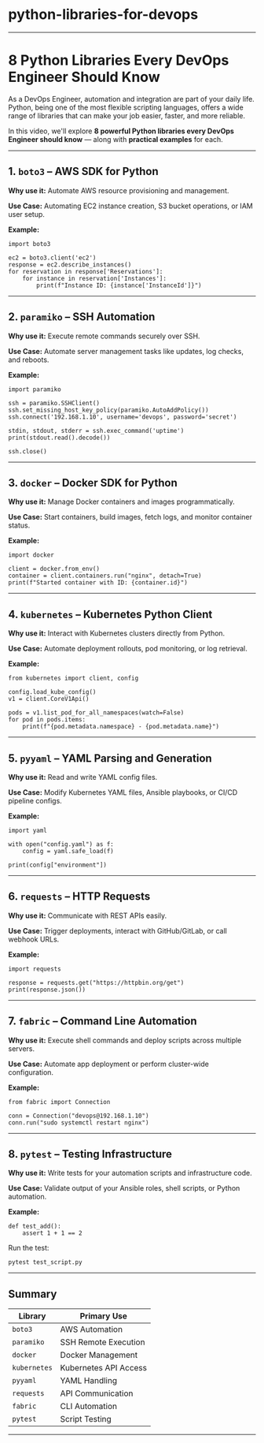 # python-libraries-for-devops

---

# 8 Python Libraries Every DevOps Engineer Should Know

As a DevOps Engineer, automation and integration are part of your daily life. Python, being one of the most flexible scripting languages, offers a wide range of libraries that can make your job easier, faster, and more reliable.

In this video, we'll explore **8 powerful Python libraries every DevOps Engineer should know** — along with **practical examples** for each.

---

## 1. `boto3` – AWS SDK for Python

**Why use it:** Automate AWS resource provisioning and management.

**Use Case:** Automating EC2 instance creation, S3 bucket operations, or IAM user setup.

**Example:**

```
import boto3

ec2 = boto3.client('ec2')
response = ec2.describe_instances()
for reservation in response['Reservations']:
    for instance in reservation['Instances']:
        print(f"Instance ID: {instance['InstanceId']}")
```

---

## 2. `paramiko` – SSH Automation

**Why use it:** Execute remote commands securely over SSH.

**Use Case:** Automate server management tasks like updates, log checks, and reboots.

**Example:**

```
import paramiko

ssh = paramiko.SSHClient()
ssh.set_missing_host_key_policy(paramiko.AutoAddPolicy())
ssh.connect('192.168.1.10', username='devops', password='secret')

stdin, stdout, stderr = ssh.exec_command('uptime')
print(stdout.read().decode())

ssh.close()
```

---

## 3. `docker` – Docker SDK for Python

**Why use it:** Manage Docker containers and images programmatically.

**Use Case:** Start containers, build images, fetch logs, and monitor container status.

**Example:**

```
import docker

client = docker.from_env()
container = client.containers.run("nginx", detach=True)
print(f"Started container with ID: {container.id}")
```

---

## 4. `kubernetes` – Kubernetes Python Client

**Why use it:** Interact with Kubernetes clusters directly from Python.

**Use Case:** Automate deployment rollouts, pod monitoring, or log retrieval.

**Example:**

```
from kubernetes import client, config

config.load_kube_config()
v1 = client.CoreV1Api()

pods = v1.list_pod_for_all_namespaces(watch=False)
for pod in pods.items:
    print(f"{pod.metadata.namespace} - {pod.metadata.name}")
```

---

## 5. `pyyaml` – YAML Parsing and Generation

**Why use it:** Read and write YAML config files.

**Use Case:** Modify Kubernetes YAML files, Ansible playbooks, or CI/CD pipeline configs.

**Example:**

```
import yaml

with open("config.yaml") as f:
    config = yaml.safe_load(f)

print(config["environment"])
```

---

## 6. `requests` – HTTP Requests

**Why use it:** Communicate with REST APIs easily.

**Use Case:** Trigger deployments, interact with GitHub/GitLab, or call webhook URLs.

**Example:**

```
import requests

response = requests.get("https://httpbin.org/get")
print(response.json())
```

---

## 7. `fabric` – Command Line Automation

**Why use it:** Execute shell commands and deploy scripts across multiple servers.

**Use Case:** Automate app deployment or perform cluster-wide configuration.

**Example:**

```
from fabric import Connection

conn = Connection("devops@192.168.1.10")
conn.run("sudo systemctl restart nginx")
```

---

## 8. `pytest` – Testing Infrastructure

**Why use it:** Write tests for your automation scripts and infrastructure code.

**Use Case:** Validate output of your Ansible roles, shell scripts, or Python automation.

**Example:**

```
def test_add():
    assert 1 + 1 == 2
```

Run the test:

`pytest test_script.py`

---

## Summary

| Library      | Primary Use                  |
|--------------|------------------------------|
| `boto3`      | AWS Automation               |
| `paramiko`   | SSH Remote Execution         |
| `docker`     | Docker Management            |
| `kubernetes` | Kubernetes API Access        |
| `pyyaml`     | YAML Handling                |
| `requests`   | API Communication            |
| `fabric`     | CLI Automation               |
| `pytest`     | Script Testing               |

---
